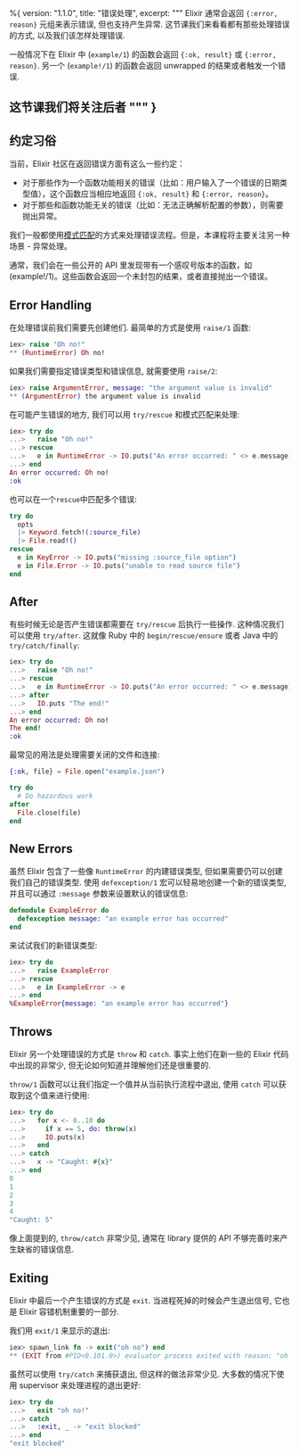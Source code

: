 %{
  version: "1.1.0",
  title: "错误处理",
  excerpt: """
  Elixir 通常会返回 `{:error, reason}` 元组来表示错误, 但也支持产生异常. 这节课我们来看看都有那些处理错误的方式, 以及我们该怎样处理错误.

  一般情况下在 Elixir 中 (`example/1`) 的函数会返回 `{:ok, result}` 或 `{:error, reason}`. 另一个 (`example!/1`)  的函数会返回 unwrapped 的结果或者触发一个错误.

这节课我们将关注后者
  """
}
---

## 约定习俗

当前，Elixir 社区在返回错误方面有这么一些约定：

* 对于那些作为一个函数功能相关的错误（比如：用户输入了一个错误的日期类型值），这个函数应当相应地返回 `{:ok, result}` 和 `{:error, reason}`。
* 对于那些和函数功能无关的错误（比如：无法正确解析配置的参数），则需要抛出异常。

我们一般都使用[模式匹配](/zh-hans/lessons/basics/pattern_matching)的方式来处理错误流程。但是，本课程将主要关注另一种场景 - 异常处理。

通常，我们会在一些公开的 API 里发现带有一个感叹号版本的函数，如 (example!/1)。这些函数会返回一个未封包的结果，或者直接抛出一个错误。

## Error Handling

在处理错误前我们需要先创建他们. 最简单的方式是使用 `raise/1` 函数:

```elixir
iex> raise "Oh no!"
** (RuntimeError) Oh no!
```

如果我们需要指定错误类型和错误信息, 就需要使用 `raise/2`:

```elixir
iex> raise ArgumentError, message: "the argument value is invalid"
** (ArgumentError) the argument value is invalid
```

在可能产生错误的地方, 我们可以用 `try/rescue` 和模式匹配来处理:

```elixir
iex> try do
...>   raise "Oh no!"
...> rescue
...>   e in RuntimeError -> IO.puts("An error occurred: " <> e.message)
...> end
An error occurred: Oh no!
:ok
```

也可以在一个`rescue`中匹配多个错误:

```elixir
try do
  opts
  |> Keyword.fetch!(:source_file)
  |> File.read!()
rescue
  e in KeyError -> IO.puts("missing :source_file option")
  e in File.Error -> IO.puts("unable to read source file")
end
```

## After

有些时候无论是否产生错误都需要在 `try/rescue` 后执行一些操作. 这种情况我们可以使用 `try/after`. 这就像 Ruby 中的 `begin/rescue/ensure` 或者 Java 中的 `try/catch/finally`:

```elixir
iex> try do
...>   raise "Oh no!"
...> rescue
...>   e in RuntimeError -> IO.puts("An error occurred: " <> e.message)
...> after
...>   IO.puts "The end!"
...> end
An error occurred: Oh no!
The end!
:ok
```

最常见的用法是处理需要关闭的文件和连接:

```elixir
{:ok, file} = File.open("example.json")

try do
  # Do hazardous work
after
  File.close(file)
end
```

## New Errors

虽然 Elixir 包含了一些像 `RuntimeError` 的内建错误类型, 但如果需要仍可以创建我们自己的错误类型. 使用 `defexception/1` 宏可以轻易地创建一个新的错误类型, 并且可以通过 `:message` 参数来设置默认的错误信息:

```elixir
defmodule ExampleError do
  defexception message: "an example error has occurred"
end
```

来试试我们的新错误类型:

```elixir
iex> try do
...>   raise ExampleError
...> rescue
...>   e in ExampleError -> e
...> end
%ExampleError{message: "an example error has occurred"}
```

## Throws

Elixir 另一个处理错误的方式是 `throw` 和 `catch`. 事实上他们在新一些的 Elixir 代码中出现的非常少, 但无论如何知道并理解他们还是很重要的.

`throw/1` 函数可以让我们指定一个值并从当前执行流程中退出, 使用 `catch` 可以获取到这个值来进行使用:

```elixir
iex> try do
...>   for x <- 0..10 do
...>     if x == 5, do: throw(x)
...>     IO.puts(x)
...>   end
...> catch
...>   x -> "Caught: #{x}"
...> end
0
1
2
3
4
"Caught: 5"
```

像上面提到的, `throw/catch` 非常少见, 通常在 library 提供的 API 不够完善时来产生缺省的错误信息.

## Exiting

Elixir 中最后一个产生错误的方式是 `exit`. 当进程死掉的时候会产生退出信号, 它也是 Elixir 容错机制重要的一部分.

我们用 `exit/1` 来显示的退出:

```elixir
iex> spawn_link fn -> exit("oh no") end
** (EXIT from #PID<0.101.0>) evaluator process exited with reason: "oh no"
```

虽然可以使用 `try/catch` 来捕获退出, 但这样的做法非常少见. 大多数的情况下使用 supervisor 来处理进程的退出更好:

```elixir
iex> try do
...>   exit "oh no!"
...> catch
...>   :exit, _ -> "exit blocked"
...> end
"exit blocked"
```
